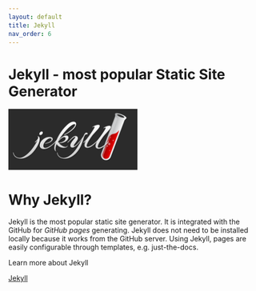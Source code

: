 ```yaml
---
layout: default
title: Jekyll
nav_order: 6
---
```


# Jekyll - most popular Static Site Generator

![Jekyll logo](../assets/images/Jekyll_1.png)

# Why Jekyll?

Jekyll is the most popular static site generator. It is integrated with the GitHub for *GitHub pages* generating. Jekyll does not need to be installed locally because it works from the GitHub server.
Using Jekyll, pages are easily configurable through templates, e.g. just-the-docs.

Learn more about Jekyll

[Jekyll](https://jekyllrb.com/)


